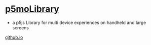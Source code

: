 # [p5moLibrary](https://github.com/molab-itp/p5moLibrary)

- a p5js Library for multi device experiences on handheld and large screens

[github.io](https://molab-itp.github.io/p5moLibrary/src?v=25)

